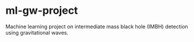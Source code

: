 # ml-gw-project
Machine learning project on intermediate mass black hole (IMBH) detection using gravitational waves.
